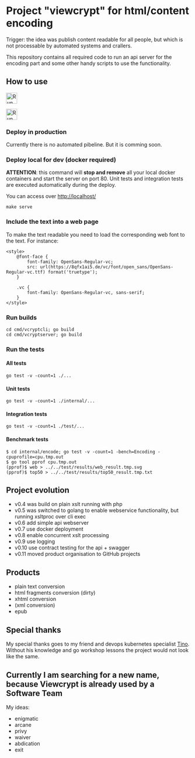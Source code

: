 # Project "viewcrypt" for html/content encoding

Trigger: the idea was publish content readable for all people, but which is not processable by automated systems and crallers.

This repository contains all required code to run an api server for the encoding part and some other handy scripts to use the functionality.

## How to use

<a href="https://app.getpostman.com/run-collection/0c3bbddf36204db54b25#?env%5Blocal%5D=W3sia2V5IjoiYmFzZVVybCIsInZhbHVlIjoiaHR0cDovL2xvY2FsaG9zdC9hcGkiLCJlbmFibGVkIjp0cnVlfV0=" target="_blank"><img src="https://run.pstmn.io/button.svg" height="30px" alt="Run in Postman" /></a>

<a href="http://localhost" target="_blank"><img src="https://static1.smartbear.co/swagger/media/assets/images/swagger_logo.svg" height="30px" alt="Run in Swagger-UI" /></a>

### Deploy in production

Currently there is no automated pibeline. But it is comming soon.

### Deploy local for dev (docker required)

**ATTENTION**: this command will **stop and remove** all your local docker containers and start the server on port 80. Unit tests and integration tests are executed automatically during the deploy.

You can access over <http://localhost/>

    make serve

### Include the text into a web page

To make the text readable you need to load the corresponding web font to the text. For instance:

    <style>
        @font-face {
            font-family: OpenSans-Regular-vc;
            src: url(https://8qfx1ai5.de/vc/font/open_sans/OpenSans-Regular-vc.ttf) format('truetype');
        }

        .vc {
            font-family: OpenSans-Regular-vc, sans-serif;
        }
    </style>

### Run builds

    cd cmd/vcryptcli; go build
    cd cmd/vcryptserver; go build

### Run the tests

#### All tests

    go test -v -count=1 ./...

#### Unit tests

    go test -v -count=1 ./internal/...

#### Integration tests

    go test -v -count=1 ./test/...

#### Benchmark tests

    $ cd internal/encode; go test -v -count=1 -bench=Encoding -cpuprofile=cpu.tmp.out
    $ go tool pprof cpu.tmp.out
    (pprof)$ web > ../../test/results/web_result.tmp.svg
    (pprof)$ top50 > ../../test/results/top50_result.tmp.txt

## Project evolution

- v0.4 was build on plain xslt running with php
- v0.5 was switched to golang to enable webservice functionality, but running xsltproc over cli exec
- v0.6 add simple api webserver
- v0.7 use docker deployment
- v0.8 enable concurrent xslt processing
- v0.9 use logging
- v0.10 use contract testing for the api + swagger
- v0.11 moved product organisation to GitHub projects

## Products

- plain text conversion
- html fragments conversion (dirty)
- xhtml conversion
- (xml conversion)
- epub

## Special thanks

My special thanks goes to my friend and devops kubernetes specialist [Tino](https://github.com/pandorasNox). Without his knowledge and go workshop lessons the project would not look like the same.

## Currently I am searching for a new name, because Viewcrypt is already used by a Software Team

My ideas:

- enigmatic
- arcane
- privy
- waiver
- abdication
- exit
